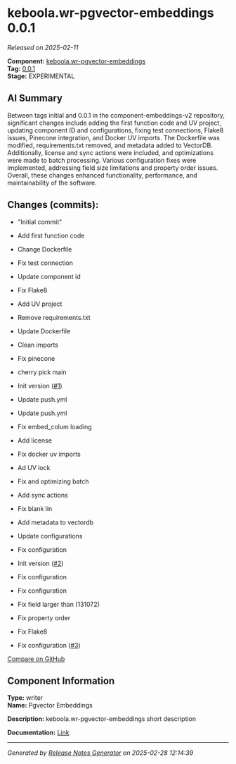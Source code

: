 # keboola.wr-pgvector-embeddings 0.0.1

_Released on 2025-02-11_

**Component:** [keboola.wr-pgvector-embeddings](https://github.com/keboola/component-embeddings-v2)  
**Tag:** [0.0.1](https://github.com/keboola/component-embeddings-v2/releases/tag/0.0.1)  
**Stage:** EXPERIMENTAL  


## AI Summary
Between tags initial and 0.0.1 in the component-embeddings-v2 repository, significant changes include adding the first function code and UV project, updating component ID and configurations, fixing test connections, Flake8 issues, Pinecone integration, and Docker UV imports. The Dockerfile was modified, requirements.txt removed, and metadata added to VectorDB. Additionally, license and sync actions were included, and optimizations were made to batch processing. Various configuration fixes were implemented, addressing field size limitations and property order issues. Overall, these changes enhanced functionality, performance, and maintainability of the software.



## Changes (commits):


- "Initial commit" 
  



- Add first function code 
  



- Change Dockerfile 
  



- Fix test connection 
  



- Update component id 
  



- Fix Flake8 
  



- Add UV project 
  



- Remove requirements.txt 
  



- Update Dockerfile 
  



- Clean imports 
  



- Fix pinecone 
  



- cherry pick main 
  



- Init version ([#1](https://github.com/keboola/component-embeddings-v2/pull/1))
  



- Update push.yml 
  



- Update push.yml 
  



- Fix embed_colum loading 
  



- Add license 
  



- Fix docker uv imports 
  



- Ad UV lock 
  



- Fix and optimizing batch 
  



- Add sync actions 
  



- Fix blank lin 
  



- Add metadata to vectordb 
  



- Update configurations 
  



- Fix configuration 
  



- Init version ([#2](https://github.com/keboola/component-embeddings-v2/pull/2))
  



- Fix configuration 
  



- Fix configuration 
  



- Fix field larger than (131072) 
  



- Fix property order 
  



- Fix Flake8 
  



- Fix configuration ([#3](https://github.com/keboola/component-embeddings-v2/pull/3))
  



[Compare on GitHub](https://github.com/component-embeddings-v2/compare/initial...0.0.1)



## Component Information
**Type:** writer  
**Name:** Pgvector Embeddings  

**Description:** keboola.wr-pgvector-embeddings short description  


**Documentation:** [Link](https://github.com/keboola/component-embeddings-v2/blob/master/README.md)  



---
_Generated by [Release Notes Generator](https://github.com/keboola/release-notes-generator) on 2025-02-28 12:14:39_ 